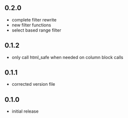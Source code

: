 ## 0.2.0
* complete filter rewrite
 * new filter functions
 * select based range filter

## 0.1.2
* only call html_safe when needed on column block calls

## 0.1.1
* corrected version file

## 0.1.0
 * initial release
